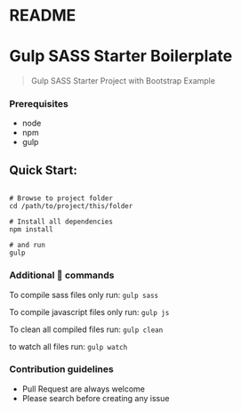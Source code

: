 # README #

# Gulp SASS Starter Boilerplate

>Gulp SASS Starter Project with Bootstrap Example

### Prerequisites
* node
* npm
* gulp

## Quick Start:

```shell

# Browse to project folder
cd /path/to/project/this/folder

# Install all dependencies
npm install

# and run
gulp

```

### Additional :shit: commands
To compile sass files only run:  `gulp sass`

To compile javascript files only run:  `gulp js`

To clean all compiled files run: `gulp clean`

to watch all files run: `gulp watch`


### Contribution guidelines ###

* Pull Request are always welcome
* Please search before creating any issue
